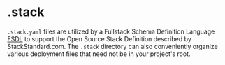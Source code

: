 # .stack
`.stack.yaml` files are utilized by a Fullstack Schema Definition Language [FSDL](https://lmg.systems/fsdl) to support the Open Source Stack Definition described by StackStandard.com.
The `.stack` directory can also conveniently organize various deployment files that need not be in your project's root.
